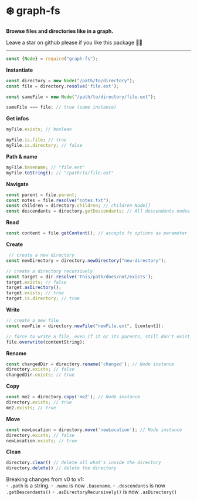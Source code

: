 # ❄️ graph-fs
**Browse files and directories like in a graph.**

Leave a star on github please if you like this package 🙏🏻

---

```javascript
const {Node} = require("graph-fs");
```

**Instantiate**
```javascript
const directory = new Node("/path/to/directory");
const file = directory.resolve('file.ext');

const sameFile = new Node("/path/to/directory/file.ext");

sameFile === file; // true (same instance)
```

**Get infos**
```javascript
myFile.exists; // boolean

myFile.is.file; // true
myFile.is.directory; // false
```

**Path & name**
```javascript
myFile.basename; // "file.ext"
myFile.toString(); // "/path/to/file.ext"
```

**Navigate**
```javascript
const parent = file.parent;
const notes = file.resolve("notes.txt");
const children = directory.children; // children Node[]
const descendants = directory.getDescendants; // All descendants nodes flattened
```

**Read**
```javascript
const content = file.getContent(); // accepts fs options as parameter
```

**Create**
```javascript
 // create a new directory
const newDirectory = directory.newDirectory("new-directory");

// create a directory recursively
const target = dir.resolve('this/path/does/not/exists');
target.exists; // false
target.asDirectory();
target.exists; // true
target.is.directory; // true
```

**Write**
```javascript
// create a new file
const newFile = directory.newFile("newFile.ext", [content]);

// force to write a file, even if it or its parents, still don't exist. It will create the full path to it.
file.overwrite(contentString);
```

**Rename**
```javascript
const changedDir = directory.rename('changed'); // Node instance
directory.exists; // false
changedDir.exists; // true
```

**Copy**
```javascript
const me2 = directory.copy('me2'); // Node instance
directory.exists; // true
me2.exists; // true
```

**Move**
```javascript
const newLocation = directory.move('newLocation'); // Node instance
directory.exists; // false
newLocation.exists; // true
```


**Clean**
```javascript
directory.clear() // delete all what's inside the directory
directory.delete() // delete the directory
```


Breaking changes from v0 to v1:  
	- `.path` is a string.
	- `.name` is now `.basename`.
	- `.descendants` is now `.getDescendants()`
	- `.asDirectoryRecursively()` is now `.asDirectory()`
